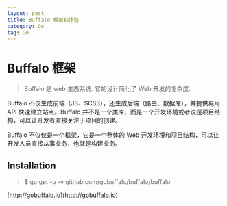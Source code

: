 ```yaml
---
layout: post
title: Buffalo 框架初体验
category: Go
tag: Go
---
```


# Buffalo 框架

> Buffalo 是 web 生态系统. 它的设计简化了 Web 开发的复杂度.

Buffalo 不仅生成前端（JS、SCSS），还生成后端（路由、数据库），并提供易用 API 快速建立站点。Buffalo 并不是一个类库，而是一个开发环境或者说是项目结构，可以让开发者直接关注于项目的创建。

Buffalo 不仅仅是一个框架，它是一个整体的 Web 开发环境和项目结构，可以让开发人员直接从事业务，也就是构建业务。

## Installation

> $ go get -u -v github.com/gobuffalo/buffalo/buffalo

[http://gobuffalo.io](http://gobuffalo.io)
